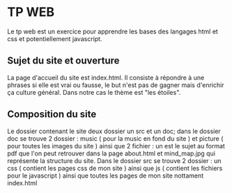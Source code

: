 # TP WEB

Le tp web est un exercice pour apprendre les bases des langages html et css et potentiellement javascript.

## Sujet du site et ouverture

La page d'accueil du site est index.html.
Il consiste à répondre à une phrases si elle est vrai ou fausse, le but n'est pas de gagner mais d'enrichir ça culture général.
Dans notre cas le thème est "les étoiles".

## Composition du site

Le dossier contenant le site deux dossier un src et un doc; dans le dossier doc se trouve 2 dossier : music ( pour la music en fond du site ) et
picture ( pour toutes les images du site ) ainsi que 2 fichier : un est le sujet au format pdf que l'on peut retrouver dans la page about.html et
mind_map.jpg qui représente la structure du site. Dans le dossier src se trouve 2 dossier : un css ( contient les pages css de mon site ) ainsi que js ( contient les fichiers pour le javascript ) ainsi que toutes les pages de mon site nottament index.html